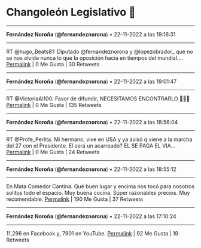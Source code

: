 # Changoleón Legislativo 🙈
*****
**Fernández Noroña** (**@fernandeznorona**) • 22-11-2022 a las 19:16:31
*****
RT @hugo_Beats81: Diputado @fernandeznorona y @lopezobrador_  que no se nos olvide nunca lo que la oposición hacia en tiempos del mundial.…
[Permalink](https://twitter.com/fernandeznorona/status/1595254941756850177) | 0 Me Gusta | 30 Retweets
*****
**Fernández Noroña** (**@fernandeznorona**) • 22-11-2022 a las 19:01:47
*****
RT @VictoriaAl100: Favor de difundir, NECESITAMOS ENCONTRARLO 🙏🙏🙏
[Permalink](https://twitter.com/fernandeznorona/status/1595251233425707009) | 0 Me Gusta | 135 Retweets
*****
**Fernández Noroña** (**@fernandeznorona**) • 22-11-2022 a las 18:56:04
*****
RT @Profe_Perlita: Mi hermano, vive en USA y ya avisó q viene a la marcha del 27 con el Presidente. El será un acarreado? EL SE PAGA EL VIA…
[Permalink](https://twitter.com/fernandeznorona/status/1595249797258166273) | 0 Me Gusta | 24 Retweets
*****
**Fernández Noroña** (**@fernandeznorona**) • 22-11-2022 a las 18:55:12
*****
En Mata Comedor Cantina. Qué buen lugar y encima nos tocó para nosotros solitos todo el espacio. Muy buena cocina. Súper razonables precios. Muy recomendable.
[Permalink](https://twitter.com/fernandeznorona/status/1595249580622450691) | 190 Me Gusta | 37 Retweets
*****
**Fernández Noroña** (**@fernandeznorona**) • 22-11-2022 a las 17:10:24
*****
11,296 en Facebook y, 7901 en YouTube.
[Permalink](https://twitter.com/fernandeznorona/status/1595223204750032896) | 92 Me Gusta | 19 Retweets